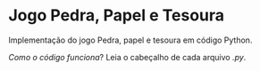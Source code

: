 # Jogo Pedra, Papel e Tesoura

Implementação do jogo Pedra, papel e tesoura em código Python.

*Como o código funciona*? Leia o cabeçalho de cada arquivo _.py_.

